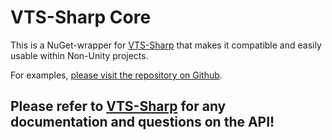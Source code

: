 # VTS-Sharp Core
This is a NuGet-wrapper for [VTS-Sharp](https://github.com/FomTarro/VTS-Sharp) that makes it compatible and easily usable within Non-Unity projects.

For examples, [please visit the repository on Github](https://github.com/yutamago/VTS-Sharp-Core/tree/master).

## **Please refer to [VTS-Sharp](https://github.com/FomTarro/VTS-Sharp) for any documentation and questions on the API!** 

